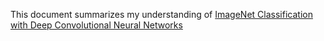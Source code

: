 This document summarizes my understanding of [ImageNet Classification with Deep Convolutional
Neural Networks
](https://papers.nips.cc/paper/2012/file/c399862d3b9d6b76c8436e924a68c45b-Paper.pdf)
